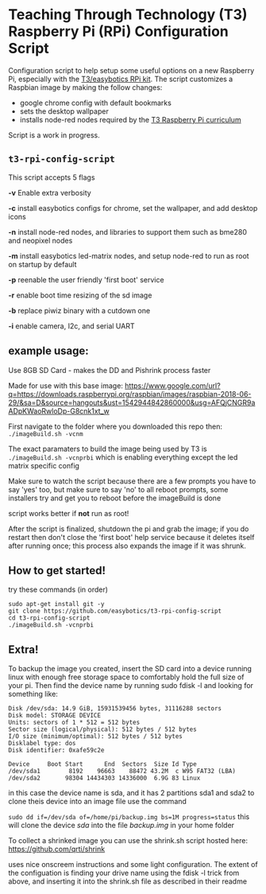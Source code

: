 # Teaching Through Technology (T3) Raspberry Pi (RPi) Configuration Script

Configuration script to help setup some useful options on a new Raspberry Pi, especially with the [T3/easybotics RPi kit](https://www.easybotics.com/product/rpi-kit-10inch/).  The script customizes a Raspbian image by making the follow changes: 
* google chrome config with default bookmarks
* sets the desktop wallpaper
* installs node-red nodes required by the [T3 Raspberry Pi curriculum](https://t3alliance.org/raspberry-pi-overview-page/)

Script is a work in progress.  

## `t3-rpi-config-script`

This script accepts 5 flags 

**-v** Enable extra verbosity

**-c** install easybotics configs for chrome, set the wallpaper, and add desktop icons 

**-n** install node-red nodes, and libraries to support them such as bme280 and neopixel nodes 

**-m** install easybotics led-matrix nodes, and setup node-red to run as root on startup by default 

**-p** reenable the user friendly 'first boot' service 

**-r** enable boot time resizing of the sd image 

**-b** replace piwiz binary with a cutdown one

**-i** enable camera, I2c, and serial UART

## example usage:

Use 8GB SD Card - makes the DD and Pishrink process faster

Made for use with this base image: https://www.google.com/url?q=https://downloads.raspberrypi.org/raspbian/images/raspbian-2018-06-29/&sa=D&source=hangouts&ust=1542944842860000&usg=AFQjCNGR9aADpKWaoRwloDp-G8cnk1xt_w

First navigate to the folder where you downloaded this repo then:
`./imageBuild.sh -vcnm`

The exact paramaters to build the image being used by T3 is 
`./imageBuild.sh -vcnprbi`
which is enabling everything except the led matrix specific config 

Make sure to watch the script because there are a few prompts you have to say 'yes' too, but make sure to say 'no' to all reboot prompts, some installers try and get you to reboot before the imageBuild is done 

script works better if **not** run as root! 

After the script is finalized, shutdown the pi and grab the image; if you do restart then don't close the 'first boot' help service because it deletes itself after running once; this process also expands the image if it was shrunk.

## How to get started!

try these commands (in order) 
```
sudo apt-get install git -y  
git clone https://github.com/easybotics/t3-rpi-config-script 
cd t3-rpi-config-script 
./imageBuild.sh -vcnprbi
``` 

## Extra!

To backup the image you created, insert the SD card into a device running linux with enough free storage space to comfortably hold the full size of your pi. Then find the device name by running 
sudo fdisk -l and looking for something like:
```
Disk /dev/sda: 14.9 GiB, 15931539456 bytes, 31116288 sectors
Disk model: STORAGE DEVICE  
Units: sectors of 1 * 512 = 512 bytes
Sector size (logical/physical): 512 bytes / 512 bytes
I/O size (minimum/optimal): 512 bytes / 512 bytes
Disklabel type: dos
Disk identifier: 0xafe59c2e

Device     Boot Start      End  Sectors  Size Id Type
/dev/sda1        8192    96663    88472 43.2M  c W95 FAT32 (LBA)
/dev/sda2       98304 14434303 14336000  6.9G 83 Linux 
```

in this case the device name is sda, and it has 2 partitions sda1 and sda2
to clone theis device into an image file use the command

`sudo dd if=/dev/sda of=/home/pi/backup.img bs=1M progress=status`
this will clone the device *sda* into the file *backup.img* in your home folder

To collect a shrinked image you can use the shrink.sh script hosted here: 
https://github.com/qrti/shrink

uses nice onscreem instructions and some light configuration.
The extent of the configuation is finding your drive name using the fdisk -l trick from above, and inserting it into the shrink.sh file as described in their readme

